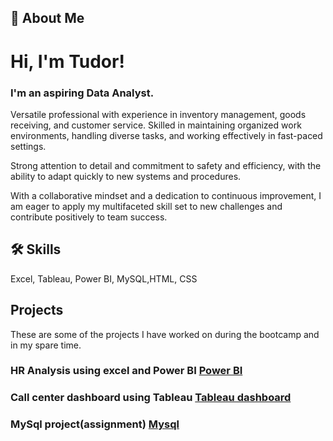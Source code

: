 
## 🚀 About Me
# Hi, I'm Tudor! 
### I'm an aspiring Data Analyst.

Versatile professional with experience in inventory management, goods receiving, and customer service. Skilled in maintaining organized work environments, handling diverse tasks, and working effectively in fast-paced settings.

Strong attention to detail and commitment to safety and efficiency, with the ability to adapt quickly to new systems and procedures.

With a collaborative mindset and a dedication to continuous improvement, I am eager to apply my multifaceted skill set to new challenges and contribute positively to team success.


## 🛠 Skills
Excel, Tableau, Power BI, MySQL,HTML, CSS


## Projects
These are some of the projects I have worked on during the bootcamp and in my spare time.

### HR Analysis using excel and Power BI <a href= "https://github.com/startdragon/PowerBI" title="Power BI project">Power BI</a>
### Call center dashboard using Tableau <a href ="https://github.com/startdragon/Tableau/tree/main">Tableau dashboard </a>
### MySql project(assignment) <a href ="https://github.com/startdragon/Mysql" > Mysql </a>
